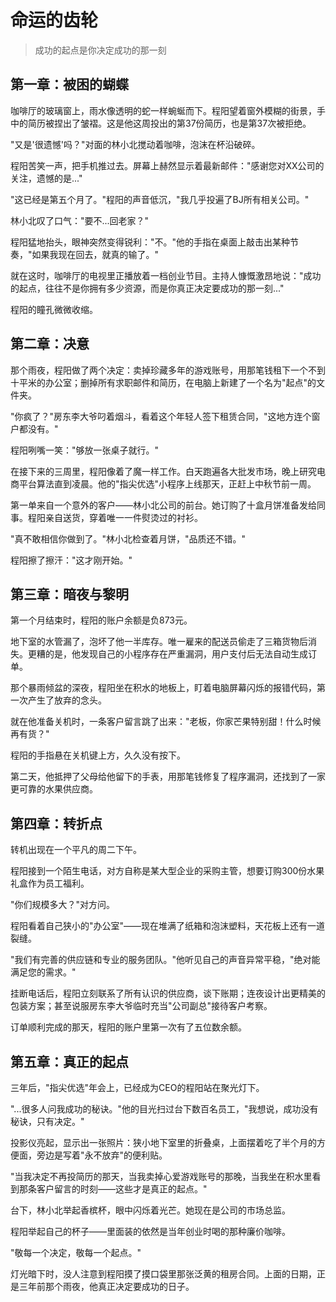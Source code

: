 # 命运的齿轮  

> 成功的起点是你决定成功的那一刻  

## 第一章：被困的蝴蝶  

咖啡厅的玻璃窗上，雨水像透明的蛇一样蜿蜒而下。程阳望着窗外模糊的街景，手中的简历被捏出了皱褶。这是他这周投出的第37份简历，也是第37次被拒绝。  

"又是'很遗憾'吗？"对面的林小北搅动着咖啡，泡沫在杯沿破碎。  

程阳苦笑一声，把手机推过去。屏幕上赫然显示着最新邮件："感谢您对XX公司的关注，遗憾的是..."  

"这已经是第五个月了。"程阳的声音低沉，"我几乎投遍了BJ所有相关公司。"  

林小北叹了口气："要不...回老家？"  

程阳猛地抬头，眼神突然变得锐利："不。"他的手指在桌面上敲击出某种节奏，"如果我现在回去，就真的输了。"  

就在这时，咖啡厅的电视里正播放着一档创业节目。主持人慷慨激昂地说："成功的起点，往往不是你拥有多少资源，而是你真正决定要成功的那一刻..."  

程阳的瞳孔微微收缩。  

## 第二章：决意  

那个雨夜，程阳做了两个决定：卖掉珍藏多年的游戏账号，用那笔钱租下一个不到十平米的办公室；删掉所有求职邮件和简历，在电脑上新建了一个名为"起点"的文件夹。  

"你疯了？"房东李大爷叼着烟斗，看着这个年轻人签下租赁合同，"这地方连个窗户都没有。"  

程阳咧嘴一笑："够放一张桌子就行。"  

在接下来的三周里，程阳像着了魔一样工作。白天跑遍各大批发市场，晚上研究电商平台算法直到凌晨。他的"指尖优选"小程序上线那天，正赶上中秋节前一周。  

第一单来自一个意外的客户——林小北公司的前台。她订购了十盒月饼准备发给同事。程阳亲自送货，穿着唯一一件熨烫过的衬衫。  

"真不敢相信你做到了。"林小北检查着月饼，"品质还不错。"  

程阳擦了擦汗："这才刚开始。"  

## 第三章：暗夜与黎明  

第一个月结束时，程阳的账户余额是负873元。  

地下室的水管漏了，泡坏了他一半库存。唯一雇来的配送员偷走了三箱货物后消失。更糟的是，他发现自己的小程序存在严重漏洞，用户支付后无法自动生成订单。  

那个暴雨倾盆的深夜，程阳坐在积水的地板上，盯着电脑屏幕闪烁的报错代码，第一次产生了放弃的念头。  

就在他准备关机时，一条客户留言跳了出来："老板，你家芒果特别甜！什么时候再有货？"  

程阳的手指悬在关机键上方，久久没有按下。  

第二天，他抵押了父母给他留下的手表，用那笔钱修复了程序漏洞，还找到了一家更可靠的水果供应商。  

## 第四章：转折点  

转机出现在一个平凡的周二下午。  

程阳接到一个陌生电话，对方自称是某大型企业的采购主管，想要订购300份水果礼盒作为员工福利。  

"你们规模多大？"对方问。  

程阳看着自己狭小的"办公室"——现在堆满了纸箱和泡沫塑料，天花板上还有一道裂缝。  

"我们有完善的供应链和专业的服务团队。"他听见自己的声音异常平稳，"绝对能满足您的需求。"  

挂断电话后，程阳立刻联系了所有认识的供应商，谈下账期；连夜设计出更精美的包装方案；甚至说服房东李大爷临时充当"公司副总"接待客户考察。  

订单顺利完成的那天，程阳的账户里第一次有了五位数余额。  

## 第五章：真正的起点  

三年后，"指尖优选"年会上，已经成为CEO的程阳站在聚光灯下。  

"...很多人问我成功的秘诀。"他的目光扫过台下数百名员工，"我想说，成功没有秘诀，只有决定。"  

投影仪亮起，显示出一张照片：狭小地下室里的折叠桌，上面摆着吃了半个月的方便面，旁边是写着"永不放弃"的便利贴。  

"当我决定不再投简历的那天，当我卖掉心爱游戏账号的那晚，当我坐在积水里看到那条客户留言的时刻——这些才是真正的起点。"  

台下，林小北举起香槟杯，眼中闪烁着光芒。她现在是公司的市场总监。  

程阳举起自己的杯子——里面装的依然是当年创业时喝的那种廉价咖啡。  

"敬每一个决定，敬每一个起点。"  

灯光暗下时，没人注意到程阳摸了摸口袋里那张泛黄的租房合同。上面的日期，正是三年前那个雨夜，他真正决定要成功的日子。